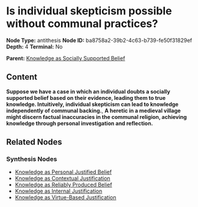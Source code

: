 # Is individual skepticism possible without communal practices?

**Node Type:** antithesis
**Node ID:** ba8758a2-39b2-4c63-b739-fe50f31829ef
**Depth:** 4
**Terminal:** No

**Parent:** [Knowledge as Socially Supported Belief](knowledge-as-socially-supported-belief-synthesis-c0051dc9-6e57-4fe6-ba9b-30472a8bcf7c.md)

## Content

**Suppose we have a case in which an individual doubts a socially supported belief based on their evidence, leading them to true knowledge. Intuitively, individual skepticism can lead to knowledge independently of communal backing.**, **A heretic in a medieval village might discern factual inaccuracies in the communal religion, achieving knowledge through personal investigation and reflection.**

## Related Nodes

### Synthesis Nodes

- [Knowledge as Personal Justified Belief](knowledge-as-personal-justified-belief-synthesis-d6f47407-7e86-495e-9add-bee36bbd6bc1.md)
- [Knowledge as Contextual Justification](knowledge-as-contextual-justification-synthesis-44bca71a-9d76-4f2f-8245-31771727d446.md)
- [Knowledge as Reliably Produced Belief](knowledge-as-reliably-produced-belief-synthesis-5cef6b33-532a-497b-a275-ea2558de7c35.md)
- [Knowledge as Internal Justification](knowledge-as-internal-justification-synthesis-06174c3d-9123-4d14-b4ad-ec07a96e526c.md)
- [Knowledge as Virtue-Based Justification](knowledge-as-virtue-based-justification-synthesis-595e438c-1d2e-4a06-a6f2-1a71d0bafbd3.md)
